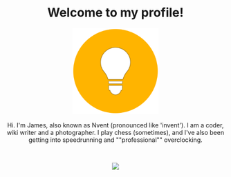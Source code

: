 <h1 align=center>Welcome to my profile!</h1>

<p align=center><img width=200 src='/media/NventCircle.png'></p>
<p align=center>Hi. I'm James, also known as Nvent (pronounced like 'invent'). I am a coder, wiki writer and a photographer. I play chess (sometimes), and I've also been getting into speedrunning and ""professional"" overclocking.</p>
<br>
<p align=center> <a href=/pcspecs.md/><img src=https://img.shields.io/badge/PC_SPECS-fdb400?style=for-the-badge></a>
